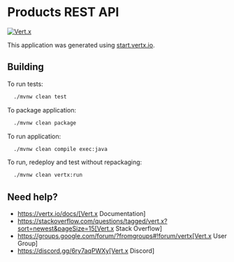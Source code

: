 # Products REST API

[![Vert.x](https://img.shields.io/badge/vert.x-5.0.4-purple.svg)](https://vertx.io)

This application was generated using [start.vertx.io](http://start.vertx.io).

## Building

To run tests:
```bash
  ./mvnw clean test
```

To package application:
```bash
  ./mvnw clean package
```

To run application:
```bash
  ./mvnw clean compile exec:java
```

To run, redeploy and test without repackaging:
```bash
  ./mvnw clean vertx:run
```

## Need help?

* https://vertx.io/docs/[Vert.x Documentation]
* https://stackoverflow.com/questions/tagged/vert.x?sort=newest&pageSize=15[Vert.x Stack Overflow]
* https://groups.google.com/forum/?fromgroups#!forum/vertx[Vert.x User Group]
* https://discord.gg/6ry7aqPWXy[Vert.x Discord]
